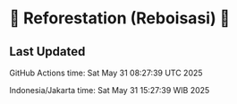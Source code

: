 
# 🌳 Reforestation (Reboisasi) 🌲

## Last Updated

GitHub Actions time: Sat May 31 08:27:39 UTC 2025

Indonesia/Jakarta time: Sat May 31 15:27:39 WIB 2025
